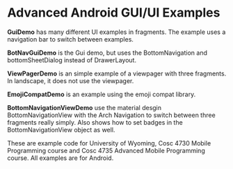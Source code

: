Advanced Android GUI/UI Examples
===========
<b>GuiDemo</b> has many different UI examples in fragments.  The example uses a navigation bar to switch between examples.

<b>BotNavGuiDemo</b> is the Gui demo, but uses the BottomNavigation and bottomSheetDialog instead of DrawerLayout.

<b>ViewPagerDemo</b>  is an simple example of a viewpager with three fragments.  In landscape, it does not use the viewpager.

<b>EmojiCompatDemo</b> is an example using the emoji compat library.

<b>BottomNavigationViewDemo</b> use the material desgin BottomNavigationView with the Arch Navigation to switch between three fragments really simply.
Also shows how to set badges in the BottomNavigationView object as well.

These are example code for University of Wyoming, Cosc 4730 Mobile Programming course and Cosc 4735 Advanced Mobile Programming course.
All examples are for Android.
